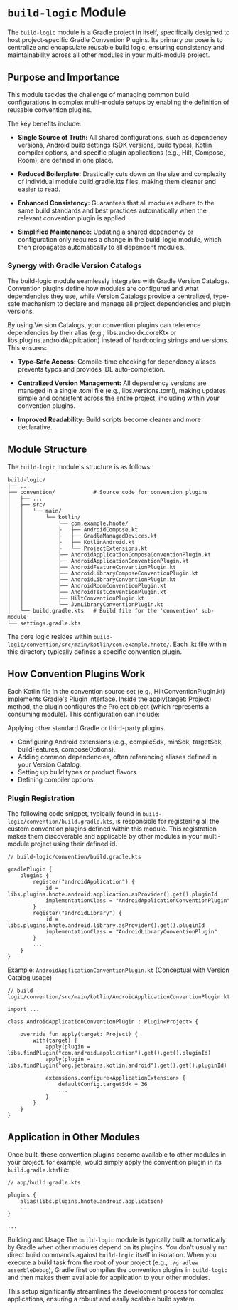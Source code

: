 # `build-logic` Module

The `build-logic` module is a Gradle project in itself, specifically designed to host
project-specific Gradle Convention Plugins. Its primary purpose is to centralize and encapsulate
reusable build logic, ensuring consistency and maintainability across all other modules in your
multi-module project.

## Purpose and Importance

This module tackles the challenge of managing common build configurations in complex multi-module
setups by enabling the definition of reusable convention plugins.

The key benefits include:

- **Single Source of Truth:** All shared configurations, such as dependency versions, Android build
  settings (SDK versions, build types), Kotlin compiler options, and specific plugin applications
  (e.g., Hilt, Compose, Room), are defined in one place.

- **Reduced Boilerplate:** Drastically cuts down on the size and complexity of individual module
  build.gradle.kts files, making them cleaner and easier to read.

- **Enhanced Consistency:** Guarantees that all modules adhere to the same build standards and best
  practices automatically when the relevant convention plugin is applied.

- **Simplified Maintenance:** Updating a shared dependency or configuration only requires a change
  in the build-logic module, which then propagates automatically to all dependent modules.

### Synergy with Gradle Version Catalogs

The build-logic module seamlessly integrates with Gradle Version Catalogs. Convention plugins define
how modules are configured and what dependencies they use, while Version Catalogs provide a
centralized, type-safe mechanism to declare and manage all project dependencies and plugin versions.

By using Version Catalogs, your convention plugins can reference dependencies by their alias (e.g.,
libs.androidx.coreKtx or libs.plugins.androidApplication) instead of hardcoding strings and
versions. This ensures:

- **Type-Safe Access:** Compile-time checking for dependency aliases prevents typos and provides IDE
  auto-completion.

- **Centralized Version Management:** All dependency versions are managed in a single .toml file
  (e.g., libs.versions.toml), making updates simple and consistent across the entire project,
  including within your convention plugins.

- **Improved Readability:** Build scripts become cleaner and more declarative.

## Module Structure

The `build-logic` module's structure is as follows:

```
build-logic/
├── ...
├── convention/            # Source code for convention plugins
│   ├── ...
│   ├── src/
│   │   └── main/
│   │       └── kotlin/
│   │           └── com.example.hnote/
│   │           ├   ├── AndroidCompose.kt
│   │           ├   ├── GradleManagedDevices.kt
│   │           ├   ├── KotlinAndroid.kt
│   │           ├   └── ProjectExtensions.kt
│   │           ├── AndroidApplicationComposeConventionPlugin.kt
│   │           ├── AndroidApplicationConventionPlugin.kt
│   │           ├── AndroidFeatureConventionPlugin.kt
│   │           ├── AndroidLibraryComposeConventionPlugin.kt
│   │           ├── AndroidLibraryConventionPlugin.kt
│   │           ├── AndroidRoomConventionPlugin.kt
│   │           ├── AndroidTestConventionPlugin.kt
│   │           ├── HiltConventionPlugin.kt
│   │           └── JvmLibraryConventionPlugin.kt
│   └── build.gradle.kts   # Build file for the 'convention' sub-module
└── settings.gradle.kts
```

The core logic resides within `build-logic/convention/src/main/kotlin/com.example.hnote/`.
Each .kt file within this directory typically defines a specific convention plugin.

## How Convention Plugins Work

Each Kotlin file in the convention source set (e.g., HiltConventionPlugin.kt) implements Gradle's
Plugin<Project> interface. Inside the apply(target: Project) method, the plugin configures the
Project object (which represents a consuming module). This configuration can include:

Applying other standard Gradle or third-party plugins.

- Configuring Android extensions (e.g., compileSdk, minSdk, targetSdk, buildFeatures,
  composeOptions).
- Adding common dependencies, often referencing aliases defined in your Version Catalog.
- Setting up build types or product flavors.
- Defining compiler options.

### Plugin Registration

The following code snippet, typically found in `build-logic/convention/build.gradle.kts`, is
responsible for registering all the custom convention plugins defined within this module. This
registration makes them discoverable and applicable by other modules in your multi-module project
using their defined id.

```
// build-logic/convention/build.gradle.kts

gradlePlugin {
    plugins {
        register("androidApplication") {
            id = libs.plugins.hnote.android.application.asProvider().get().pluginId
            implementationClass = "AndroidApplicationConventionPlugin"
        }
        register("androidLibrary") {
            id = libs.plugins.hnote.android.library.asProvider().get().pluginId
            implementationClass = "AndroidLibraryConventionPlugin"
        }
        ...
    }
}

```

Example: `AndroidApplicationConventionPlugin.kt` (Conceptual with Version Catalog usage)

```
// build-logic/convention/src/main/kotlin/AndroidApplicationConventionPlugin.kt

import ...

class AndroidApplicationConventionPlugin : Plugin<Project> {

    override fun apply(target: Project) {
        with(target) {
            apply(plugin = libs.findPlugin("com.android.application").get().get().pluginId)
            apply(plugin = libs.findPlugin("org.jetbrains.kotlin.android").get().get().pluginId)

            extensions.configure<ApplicationExtension> {
                defaultConfig.targetSdk = 36
                ...
            }
        }
    }
}
```

## Application in Other Modules

Once built, these convention plugins become available to other modules in your project. for example,
would simply apply the convention plugin in its `build.gradle.kts`file:

```
// app/build.gradle.kts

plugins {
    alias(libs.plugins.hnote.android.application)
    ...
}

...
```

Building and Usage
The `build-logic` module is typically built automatically by Gradle when other modules depend on its
plugins. You don't usually run direct build commands against `build-logic` itself in isolation. When
you execute a build task from the root of your project (e.g., `./gradlew assembleDebug`), Gradle
first compiles the convention plugins in `build-logic` and then makes them available for application
to your other modules.

This setup significantly streamlines the development process for complex applications, ensuring a
robust and easily scalable build system.